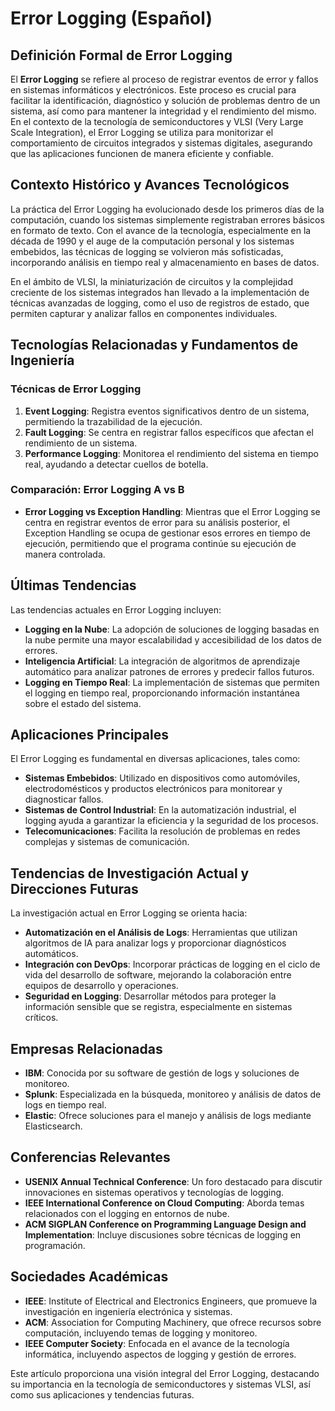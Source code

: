 # Error Logging (Español)

## Definición Formal de Error Logging

El **Error Logging** se refiere al proceso de registrar eventos de error y fallos en sistemas informáticos y electrónicos. Este proceso es crucial para facilitar la identificación, diagnóstico y solución de problemas dentro de un sistema, así como para mantener la integridad y el rendimiento del mismo. En el contexto de la tecnología de semiconductores y VLSI (Very Large Scale Integration), el Error Logging se utiliza para monitorizar el comportamiento de circuitos integrados y sistemas digitales, asegurando que las aplicaciones funcionen de manera eficiente y confiable.

## Contexto Histórico y Avances Tecnológicos

La práctica del Error Logging ha evolucionado desde los primeros días de la computación, cuando los sistemas simplemente registraban errores básicos en formato de texto. Con el avance de la tecnología, especialmente en la década de 1990 y el auge de la computación personal y los sistemas embebidos, las técnicas de logging se volvieron más sofisticadas, incorporando análisis en tiempo real y almacenamiento en bases de datos. 

En el ámbito de VLSI, la miniaturización de circuitos y la complejidad creciente de los sistemas integrados han llevado a la implementación de técnicas avanzadas de logging, como el uso de registros de estado, que permiten capturar y analizar fallos en componentes individuales.

## Tecnologías Relacionadas y Fundamentos de Ingeniería

### Técnicas de Error Logging
1. **Event Logging**: Registra eventos significativos dentro de un sistema, permitiendo la trazabilidad de la ejecución.
2. **Fault Logging**: Se centra en registrar fallos específicos que afectan el rendimiento de un sistema.
3. **Performance Logging**: Monitorea el rendimiento del sistema en tiempo real, ayudando a detectar cuellos de botella.

### Comparación: Error Logging A vs B
- **Error Logging vs Exception Handling**: Mientras que el Error Logging se centra en registrar eventos de error para su análisis posterior, el Exception Handling se ocupa de gestionar esos errores en tiempo de ejecución, permitiendo que el programa continúe su ejecución de manera controlada.

## Últimas Tendencias

Las tendencias actuales en Error Logging incluyen:
- **Logging en la Nube**: La adopción de soluciones de logging basadas en la nube permite una mayor escalabilidad y accesibilidad de los datos de errores.
- **Inteligencia Artificial**: La integración de algoritmos de aprendizaje automático para analizar patrones de errores y predecir fallos futuros.
- **Logging en Tiempo Real**: La implementación de sistemas que permiten el logging en tiempo real, proporcionando información instantánea sobre el estado del sistema.

## Aplicaciones Principales

El Error Logging es fundamental en diversas aplicaciones, tales como:
- **Sistemas Embebidos**: Utilizado en dispositivos como automóviles, electrodomésticos y productos electrónicos para monitorear y diagnosticar fallos.
- **Sistemas de Control Industrial**: En la automatización industrial, el logging ayuda a garantizar la eficiencia y la seguridad de los procesos.
- **Telecomunicaciones**: Facilita la resolución de problemas en redes complejas y sistemas de comunicación.

## Tendencias de Investigación Actual y Direcciones Futuras

La investigación actual en Error Logging se orienta hacia:
- **Automatización en el Análisis de Logs**: Herramientas que utilizan algoritmos de IA para analizar logs y proporcionar diagnósticos automáticos.
- **Integración con DevOps**: Incorporar prácticas de logging en el ciclo de vida del desarrollo de software, mejorando la colaboración entre equipos de desarrollo y operaciones.
- **Seguridad en Logging**: Desarrollar métodos para proteger la información sensible que se registra, especialmente en sistemas críticos.

## Empresas Relacionadas

- **IBM**: Conocida por su software de gestión de logs y soluciones de monitoreo.
- **Splunk**: Especializada en la búsqueda, monitoreo y análisis de datos de logs en tiempo real.
- **Elastic**: Ofrece soluciones para el manejo y análisis de logs mediante Elasticsearch.

## Conferencias Relevantes

- **USENIX Annual Technical Conference**: Un foro destacado para discutir innovaciones en sistemas operativos y tecnologías de logging.
- **IEEE International Conference on Cloud Computing**: Aborda temas relacionados con el logging en entornos de nube.
- **ACM SIGPLAN Conference on Programming Language Design and Implementation**: Incluye discusiones sobre técnicas de logging en programación.

## Sociedades Académicas

- **IEEE**: Institute of Electrical and Electronics Engineers, que promueve la investigación en ingeniería electrónica y sistemas.
- **ACM**: Association for Computing Machinery, que ofrece recursos sobre computación, incluyendo temas de logging y monitoreo.
- **IEEE Computer Society**: Enfocada en el avance de la tecnología informática, incluyendo aspectos de logging y gestión de errores.

Este artículo proporciona una visión integral del Error Logging, destacando su importancia en la tecnología de semiconductores y sistemas VLSI, así como sus aplicaciones y tendencias futuras.